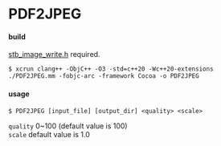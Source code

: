 # PDF2JPEG

#### build

[stb_image_write.h](https://github.com/nothings/stb/blob/master/stb_image_write.h) required.

```
$ xcrun clang++ -ObjC++ -O3 -std=c++20 -Wc++20-extensions ./PDF2JPEG.mm -fobjc-arc -framework Cocoa -o PDF2JPEG
```

#### usage

```
$ PDF2JPEG [input_file] [output_dir] <quality> <scale>
```
`quality`  0~100 (default value is 100)    
`scale` default value is 1.0